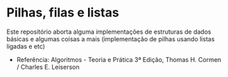 # Pilhas, filas e listas
Este repositório aborta alguma implementações de estruturas de dados básicas e algumas coisas a mais (implementação de pilhas usando listas ligadas e etc)

- Referência: Algoritmos - Teoria e Prática 3ª Edição, Thomas H. Cormen / Charles E. Leiserson
